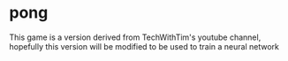 # pong
This game is a version derived from TechWithTim's youtube channel, hopefully this version will be modified to be used to train a neural network
